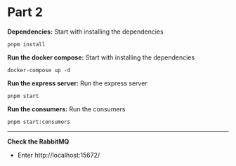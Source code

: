 # Part 2

**Dependencies:**
Start with installing the dependencies

    pnpm install

**Run the docker compose:**
Start with installing the dependencies

    docker-compose up -d

**Run the express server:**
Run the express server

    pnpm start

**Run the consumers:**
Run the consumers

    pnpm start:consumers

---

**Check the RabbitMQ**

- Enter http://localhost:15672/
